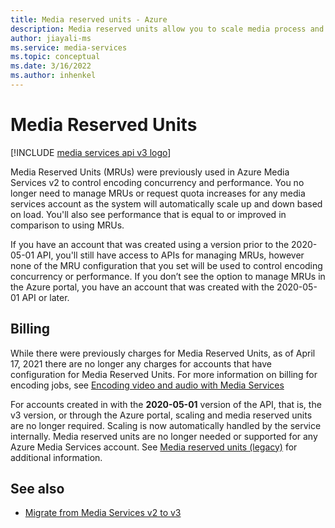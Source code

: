 ```yaml
---
title: Media reserved units - Azure
description: Media reserved units allow you to scale media process and determine the speed of your media processing tasks.
author: jiayali-ms
ms.service: media-services
ms.topic: conceptual
ms.date: 3/16/2022
ms.author: inhenkel
---
```

# Media Reserved Units

[!INCLUDE [media services api v3 logo](./includes/v3-hr.md)]

Media Reserved Units (MRUs) were previously used in Azure Media Services v2 to control encoding concurrency and performance. You no longer need to manage MRUs or request quota increases for any media services account as the system will automatically scale up and down based on load. You'll also see performance that is equal to or improved in comparison to using MRUs.

If you have an account that was created using a version prior to the 2020-05-01 API, you'll still have access to APIs for managing MRUs, however none of the MRU configuration that you set will be used to control encoding concurrency or performance. If you don’t see the option to manage MRUs in the Azure portal, you have an account that was created with the 2020-05-01 API or later.

## Billing

While there were previously charges for Media Reserved Units, as of April 17, 2021 there are no longer any charges for accounts that have configuration for Media Reserved Units. For more information on billing for encoding jobs, see [Encoding video and audio with Media Services](encode-concept.md)

For accounts created in with the **2020-05-01** version of the API, that is, the v3 version, or through the Azure portal, scaling and media reserved units are no longer required. Scaling is now automatically handled by the service internally. Media reserved units are no longer needed or supported for any Azure Media Services account. See [Media reserved units (legacy)](concept-media-reserved-units.md) for additional information.

## See also

* [Migrate from Media Services v2 to v3](migrate-v-2-v-3-migration-introduction.md)
